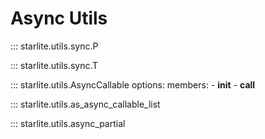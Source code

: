 # Async Utils

::: starlite.utils.sync.P

::: starlite.utils.sync.T

::: starlite.utils.AsyncCallable
    options:
        members:
            - __init__
            - __call__

::: starlite.utils.as_async_callable_list

::: starlite.utils.async_partial
